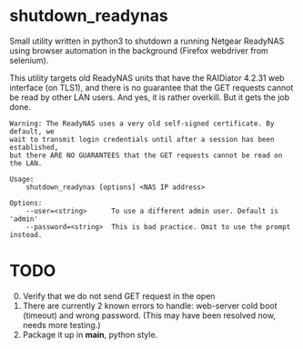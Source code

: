# shutdown_readynas
Small utility written in python3 to shutdown a running Netgear ReadyNAS using browser automation in the background (Firefox webdriver from selenium).

This utility targets old ReadyNAS units that have the RAIDiator 4.2.31 web interface (on TLS1), and there is no guarantee that the GET requests cannot be read by other LAN users. And yes, it is rather overkill. But it gets the job done.

```
Warning: The ReadyNAS uses a very old self-signed certificate. By default, we
wait to transmit login credentials until after a session has been established,
but there ARE NO GUARANTEES that the GET requests cannot be read on the LAN.

Usage:
    shutdown_readynas [options] <NAS IP address>

Options:
    --user=<string>      To use a different admin user. Default is 'admin'
    --password=<string>  This is bad practice. Omit to use the prompt instead.
```

# TODO
0. Verify that we do not send GET request in the open
1. There are currently 2 known errors to handle: web-server cold boot (timeout) and wrong password. (This may have been resolved now, needs more testing.)
2. Package it up in __main__, python style.
